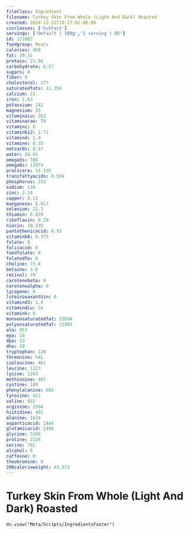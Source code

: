 ```yaml
---
fileClass: Ingredient
filename: Turkey Skin From Whole (Light And Dark) Roasted
created: 2024-12-21T19:27:02-06:00
cssclasses: ['nutFact']
servings: ['Default | 100g','1 serving | 85']
id: 171082
foodgroup: Meats
calories: 459
fat: 39.31
protein: 23.94
carbohydrate: 0.57
sugars: 0
fiber: 0
cholesterol: 177
saturatedfats: 11.356
calcium: 21
iron: 1.63
potassium: 242
magnesium: 33
vitaminaiu: 262
vitaminarae: 79
vitaminc: 0
vitaminb12: 1.71
vitamind: 1.4
vitamine: 0.15
netcarbs: 0.57
water: 34.91
omega3s: 709
omega6s: 11074
pralscore: 14.105
transfattyacids: 0.568
phosphorus: 233
sodium: 116
zinc: 2.14
copper: 0.11
manganese: 0.017
selenium: 21.1
thiamin: 0.029
riboflavin: 0.29
niacin: 10.235
pantothenicacid: 0.92
vitaminb6: 0.375
folate: 8
folicacid: 0
foodfolate: 8
folatedfe: 8
choline: 73.8
betaine: 3.8
retinol: 79
carotenebeta: 0
carotenealpha: 0
lycopene: 0
luteinzeaxanthin: 0
vitamind3: 1.4
vitamindiu: 54
vitamink: 0
monounsaturatedfat: 15094
polyunsaturatedfat: 11903
ala: 657
epa: 10
dpa: 23
dha: 10
tryptophan: 120
threonine: 541
isoleucine: 461
leucine: 1123
lysine: 1243
methionine: 401
cystine: 180
phenylalanine: 602
tyrosine: 421
valine: 662
arginine: 1504
histidine: 401
alanine: 1624
asparticacid: 1444
glutamicacid: 2406
glycine: 3108
proline: 2226
serine: 782
alcohol: 0
caffeine: 0
theobromine: 0
200calorieweight: 43.573
---
```


# Turkey Skin From Whole (Light And Dark) Roasted

```dataviewjs
dv.view("Meta/Scripts/IngredientsFooter")
```